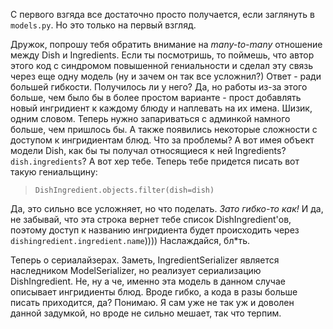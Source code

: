 С первого взгяда все достаточно просто получается, если заглянуть в `models.py`. 
Но это только на первый взгляд. 

Дружок, попрошу тебя обратить внимание на *many-to-many* отношение между Dish и Ingredients. 
Если ты посмотришь, то поймешь, что автор этого код с синдромом повышенной гениальности и сделал эту связь через еще одну модель (ну и зачем он так все усложнил?) 
Ответ - ради большей гибкости. Получилось ли у него? Да, но работы из-за этого больше, чем было бы в более простом варианте - прост добавлять новый ингридиент к каждому блюду и наплевать на их имена. 
Шизик, одним словом. Теперь нужно запариваться с админкой намного больше, чем пришлось бы. А также появились некоторые сложности с доступом к ингридиентам блюд. 
Что за проблемы? А вот имея объект модели Dish, как бы ты получал относящиеся к ней Ingredients? `dish.ingredients`? А вот хер тебе. 
Теперь тебе придется писать вот такую гениальщину:

> `DishIngredient.objects.filter(dish=dish)`

Да, это сильно все усложняет, но что поделать. *Зато гибко-то как!* 
И да, не забывай, что эта строка вернет тебе список DishIngredient'ов, поэтому доступ к названию ингридиента будет происходить через `dishingredient.ingredient.name`))))
Наслаждайся, бл*ть.

Теперь о сериалайзерах. Заметь, IngredientSerializer является наследником ModelSerializer, но реализует сериализацию DishIngredient. 
Не, ну а че, именно эта модель в данном случае описывает ингридиенты блюд. Вроде гибко, а кода в разы больше писать приходится, да? 
Понимаю. Я сам уже не так уж и доволен данной задумкой, но вроде не сильно мешает, так что терпим.

